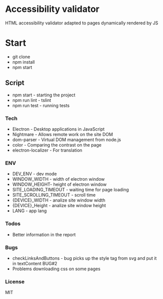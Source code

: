 # Accessibility validator

HTML accessibility validator adapted to pages dynamically rendered by JS

# Start
- git clone
- npm install
- npm start

## Script
  - npm start - starting the project
  - npm run lint - tslint
  - npm run test - running tests

### Tech

* Electron - Desktop applications in JavaScript
* Nightmare - Allows remote work on the site DOM
* dom-parser - Virtual DOM management from node.js
* color - Comparing the contrast on the page
* electron-localizer - For translation

### ENV
* DEV_ENV - dev mode
* WINDOW_WIDTH - width of electron window
* WINDOW_HEIGHT- height of electron window
* SITE_LOADING_TIMEOUT - waiting time for page loading
* SITE_SCROLLING_TIMEOUT - scroll time
* {DEVICE}_WIDTH - analize site window width
* {DEVICE}_Height - analize site window height
* LANG - app lang

### Todos

 * Better information in the report

### Bugs

 * checkLinksAndButtons - bug picks up the style tag from svg and put it in textContent BUG#2
 * Problems downloading css on some pages

### License

MIT
